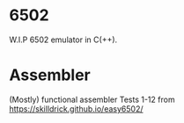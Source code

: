 # 6502 
W.I.P 6502 emulator in C(++).

# Assembler
(Mostly) functional assembler
Tests 1-12 from https://skilldrick.github.io/easy6502/
